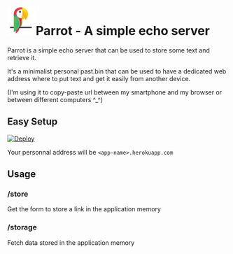 # ![Image of parrot](https://github.com/Jumanjii/parrot/blob/master/logo.png)Parrot - A simple echo server


Parrot is a simple echo server that can be used to store some text and retrieve it.

It's a minimalist personal past.bin that can be used to have a dedicated web address where to put text and get it easily from another device.

(I'm using it to copy-paste url between my smartphone and my browser or between different computers ^_^)


## Easy Setup

[![Deploy](https://www.herokucdn.com/deploy/button.svg)](https://heroku.com/deploy)

Your personnal address will be `<app-name>.herokuapp.com`

## Usage

### /store

Get the form to store a link in the application memory

### /storage

Fetch data stored in the application memory
